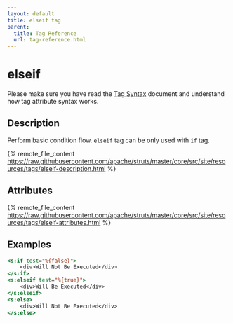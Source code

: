 ```yaml
---
layout: default
title: elseif tag
parent:
  title: Tag Reference
  url: tag-reference.html
---
```


# elseif

Please make sure you have read the [Tag Syntax](tag-syntax) document and understand how tag attribute syntax works.

## Description

Perform basic condition flow. `elseif` tag can be only used with `if` tag.

{% remote_file_content https://raw.githubusercontent.com/apache/struts/master/core/src/site/resources/tags/elseif-description.html %}

## Attributes

{% remote_file_content https://raw.githubusercontent.com/apache/struts/master/core/src/site/resources/tags/elseif-attributes.html %}

## Examples

```jsp
<s:if test="%{false}">
    <div>Will Not Be Executed</div>
</s:if>
<s:elseif test="%{true}">
    <div>Will Be Executed</div>
</s:elseif>
<s:else>
    <div>Will Not Be Executed</div>
</s:else>
```
